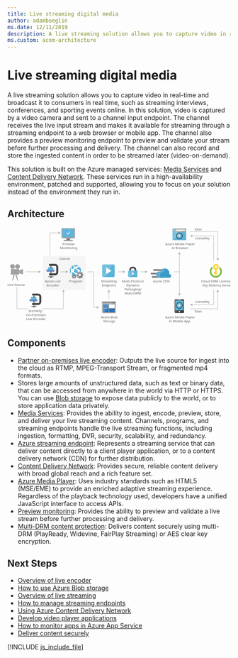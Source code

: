 ```yaml
---
title: Live streaming digital media
author: adamboeglin
ms.date: 12/11/2019
description: A live streaming solution allows you to capture video in real-time and broadcast it to consumers in real time, such as streaming interviews, conferences, and sporting events online. In this solution, video is captured by a video camera and sent to a channel input endpoint. The channel receives the live input stream and makes it available for streaming through a streaming endpoint to a web browser or mobile app. The channel also provides a preview monitoring endpoint to preview and validate your stream before further processing and delivery. The channel can also record and store the ingested content in order to be streamed later (video-on-demand).
ms.custom: acom-architecture
---
```

# Live streaming digital media

A live streaming solution allows you to capture video in real-time and broadcast it to consumers in real time, such as streaming interviews, conferences, and sporting events online. In this solution, video is captured by a video camera and sent to a channel input endpoint. The channel receives the live input stream and makes it available for streaming through a streaming endpoint to a web browser or mobile app. The channel also provides a preview monitoring endpoint to preview and validate your stream before further processing and delivery. The channel can also record and store the ingested content in order to be streamed later (video-on-demand).

This solution is built on the Azure managed services: [Media Services](/en-us/services/media-services/) and [Content Delivery Network](/en-us/services/cdn/). These services run in a high-availability environment, patched and supported, allowing you to focus on your solution instead of the environment they run in.


## Architecture

<svg class="architecture-diagram" aria-labelledby="digital-media-live-stream" height="353.645" viewbox="0 0 814.247 353.645" width="814.247" xmlns="http://www.w3.org/2000/svg"><title id="digital-media-live-stream">Live streaming digital media</title><desc>A live streaming solution allows you to capture video in real-time and broadcast it to consumers in real time, such as streaming interviews, conferences, and sporting events online. In this solution, video is captured by a video camera and sent to a channel input endpoint. The channel receives the live input stream and makes it available for streaming through a streaming endpoint to a web browser or mobile app. The channel also provides a preview monitoring endpoint to preview and validate your stream before further processing and delivery. The channel can also record and store the ingested content in order to be streamed later (video-on-demand).</desc><rect fill="#ededee" height="124" opacity="0.5" width="156" x="129.255" y="103.645"></rect><line fill="none" stroke="#b5b6b6" stroke-miterlimit="10" stroke-width="1.5" x1="115.167" x2="68.163" y1="161.73" y2="161.73"></line><polygon fill="#b5b6b6" points="113.744 156.868 122.163 161.73 113.744 166.591 113.744 156.868"></polygon><line fill="none" stroke="#b5b6b6" stroke-miterlimit="10" stroke-width="1.5" x1="214.167" x2="194.163" y1="161.73" y2="161.73"></line><polygon fill="#b5b6b6" points="212.744 156.868 221.163 161.73 212.744 166.591 212.744 156.868"></polygon><polyline fill="none" points="327.259 291.028 314.163 291.223 314.163 161.73 292.163 161.73" stroke="#b5b6b6" stroke-miterlimit="10" stroke-width="1.5"></polyline><polygon fill="#b5b6b6" points="325.765 286.188 334.255 290.924 325.909 295.911 325.765 286.188"></polygon><line fill="none" stroke="#b5b6b6" stroke-miterlimit="10" stroke-width="1.5" x1="423.167" x2="403.163" y1="161.73" y2="161.73"></line><polygon fill="#b5b6b6" points="421.744 156.868 430.163 161.73 421.744 166.591 421.744 156.868"></polygon><line fill="none" stroke="#b5b6b6" stroke-miterlimit="10" stroke-width="1.5" x1="370.163" x2="370.163" y1="233.727" y2="260.73"></line><polygon fill="#b5b6b6" points="365.302 235.149 370.163 226.73 375.025 235.149 365.302 235.149"></polygon><line fill="none" stroke="#b5b6b6" stroke-miterlimit="10" stroke-width="1.5" x1="504.167" x2="485.163" y1="161.73" y2="161.73"></line><polygon fill="#b5b6b6" points="502.744 156.868 511.163 161.73 502.744 166.591 502.744 156.868"></polygon><line fill="none" stroke="#b5b6b6" stroke-miterlimit="10" stroke-width="1.5" x1="628.163" x2="606.163" y1="161.73" y2="161.73"></line><line fill="none" stroke="#b5b6b6" stroke-miterlimit="10" stroke-width="1.5" x1="627.557" x2="627.557" y1="96.227" y2="242.233"></line><polygon fill="#b5b6b6" points="622.696 97.649 627.557 89.23 632.419 97.649 622.696 97.649"></polygon><polygon fill="#b5b6b6" points="622.696 240.81 627.557 249.23 632.419 240.81 622.696 240.81"></polygon><polyline fill="none" points="666.255 15.73 767.473 15.73 767.473 114.649" stroke="#b5b6b6" stroke-miterlimit="10" stroke-width="1.5"></polyline><polygon fill="#b5b6b6" points="762.611 113.226 767.473 121.645 772.335 113.226 762.611 113.226"></polygon><polyline fill="none" points="673.252 30.73 752.473 30.73 752.473 121.645" stroke="#b5b6b6" stroke-miterlimit="10" stroke-width="1.5"></polyline><polygon fill="#b5b6b6" points="674.675 35.591 666.255 30.73 674.675 25.868 674.675 35.591"></polygon><polyline fill="none" points="666.255 296.353 767.473 296.353 767.473 233.434" stroke="#b5b6b6" stroke-miterlimit="10" stroke-width="1.5"></polyline><polygon fill="#b5b6b6" points="772.335 234.857 767.473 226.438 762.611 234.857 772.335 234.857"></polygon><polyline fill="none" points="124.318 296.353 204.142 296.353 204.142 233.434" stroke="#b5b6b6" stroke-miterlimit="10" stroke-width="1.5"></polyline><polygon fill="#b5b6b6" points="209.004 234.857 204.142 226.438 199.281 234.857 209.004 234.857"></polygon><polyline fill="none" points="34.721 216.818 34.721 296.642 74.354 296.642" stroke="#b5b6b6" stroke-miterlimit="10" stroke-width="1.5"></polyline><polyline fill="none" points="673.252 281.353 752.473 281.353 752.473 226.438" stroke="#b5b6b6" stroke-miterlimit="10" stroke-width="1.5"></polyline><polygon fill="#b5b6b6" points="674.675 286.215 666.255 281.353 674.675 276.492 674.675 286.215"></polygon><text fill="#5e5e5e" font-family="SegoeUI, Segoe UI" font-size="10" transform="translate(682.417 10.551)"><tspan letter-spacing="-0.098em">T</tspan><tspan x="4.263" y="0">oken</tspan></text><text fill="#5e5e5e" font-family="SegoeUI, Segoe UI" font-size="10" transform="translate(682.417 309.646)"><tspan letter-spacing="-0.098em">T</tspan><tspan x="4.263" y="0">oken</tspan></text><text fill="#5e5e5e" font-family="SegoeUI, Segoe UI" font-size="10" transform="translate(684.993 44.146)">License/<tspan letter-spacing="-0.013em" x="36.006" y="0">K</tspan><tspan x="41.675" y="0">ey</tspan></text><text fill="#5e5e5e" font-family="SegoeUI, Segoe UI" font-size="10" transform="translate(684.993 275.271)">License/<tspan letter-spacing="-0.013em" x="36.006" y="0">K</tspan><tspan x="41.675" y="0">ey</tspan></text><text fill="#5e5e5e" font-family="SegoeUI, Segoe UI" font-size="10" transform="translate(189.709 117.646)">Channel</text><polyline fill="none" points="187.061 19.897 155.057 19.897 155.057 101.836" stroke="#b5b6b6" stroke-miterlimit="10" stroke-width="1.5"></polyline><polygon fill="#b5b6b6" points="185.638 15.035 194.057 19.897 185.638 24.759 185.638 15.035"></polygon><path d="M242.405,178.893a2.6,2.6,0,0,0,1.528,2.306l1.944-4.667a2.6,2.6,0,0,0-.944-.167A2.485,2.485,0,0,0,242.405,178.893Z" fill="none" transform="translate(-2.03 -0.127)"></path><path d="M242.405,178.893a2.5,2.5,0,0,1,2.528-2.528,2.6,2.6,0,0,1,.944.167l1.306-3.139-.583-.25-.833-2.25h-1.778l-.111.25-.639,1.944-1.25.528-2.056-1-1.25,1.306.111.25.944,1.833-.528,1.25-2.194.778v1.833l.25.056,1.944.639.528,1.25-1,2.056,1.306,1.306.25-.111,1.833-.944.528.25,1.306-3.139A2.648,2.648,0,0,1,242.405,178.893Z" fill="#fff" opacity="0.25" style="isolation:isolate" transform="translate(-2.03 -0.127)"></path><rect fill="#9fa0a2" height="19.726" width="30.162" x="12.599" y="152.012"></rect><circle cx="18.581" cy="142.636" fill="#9fa0a2" r="8.753"></circle><circle cx="36.78" cy="142.636" fill="#9fa0a2" r="8.753"></circle><polygon fill="#9fa0a2" points="56.709 171.229 42.985 166.853 42.985 156.062 56.709 151.685 56.709 171.229"></polygon><polygon fill="#9fa0a2" points="19.62 193.277 16.994 193.277 22.1 172.677 26.914 172.677 19.62 193.277"></polygon><polygon fill="#9fa0a2" points="36.433 193.277 39.059 193.277 33.953 172.677 29.139 172.677 36.433 193.277"></polygon><text fill="#5e5e5e" font-family="SegoeUI, Segoe UI" font-size="12" transform="translate(0 212.609)">Live Source</text><text fill="#5e5e5e" font-family="SegoeUI, Segoe UI" font-size="12" transform="translate(706.787 200.2)">Cloud DRM License/<tspan letter-spacing="-0.013em" x="5.282" y="14.4">K</tspan><tspan x="12.085" y="14.4">ey Delivery Serve</tspan></text><path d="M784.9,160.873a22.453,22.453,0,0,0-8.8-17.8v.7a13.743,13.743,0,0,1-1.5,6.1,16.294,16.294,0,1,1-28.4,10.9,16.426,16.426,0,0,1,4.7-11.5,13.161,13.161,0,0,1-1.3-5.6,5.7,5.7,0,0,1,.1-1.3,22.44,22.44,0,1,0,35.2,18.5Z" fill="#7fbb42" transform="translate(-2.03 -0.127)"></path><path d="M762.8,133.273a10.31,10.31,0,0,0-2.9,20.2v10.2h-4.8v5.2h4.8v3.8h5.7v-19.3a10.23,10.23,0,0,0,7.4-9.9A10.115,10.115,0,0,0,762.8,133.273Zm0,5.4a4.9,4.9,0,1,1-4.9,4.9A4.908,4.908,0,0,1,762.8,138.673Z" fill="#fbd118" transform="translate(-2.03 -0.127)"></path><text fill="#5e5e5e" font-family="SegoeUI, Segoe UI" font-size="12" transform="translate(341.735 200.199)"><tspan letter-spacing="-0.032em">S</tspan><tspan x="5.988" y="0">treaming</tspan><tspan x="2.965" y="14.4">Endpoint</tspan></text><path d="M393.619,175.5a5.52,5.52,0,0,1-5.52,5.52h-34.96a5.52,5.52,0,0,1-5.52-5.52v-34.96a5.52,5.52,0,0,1,5.52-5.52H388.1a5.52,5.52,0,0,1,5.52,5.52Z" fill="#5bb4da" transform="translate(-2.03 -0.127)"></path><path d="M360.5,181.023h-7.36a5.52,5.52,0,0,1-5.52-5.52v-34.96a5.52,5.52,0,0,1,5.52-5.52h31.28Z" fill="#fff" opacity="0.15" style="isolation:isolate" transform="translate(-2.03 -0.127)"></path><path d="M362.339,170.29V145.757l19.6,12.279Z" fill="#fff" transform="translate(-2.03 -0.127)"></path><rect fill="#b9539f" height="88.048" opacity="0" width="55.184" x="340.882" y="131.108"></rect><text fill="#5e5e5e" font-family="SegoeUI, Segoe UI" font-size="12" transform="translate(418.216 200.199)">Multi-Protocol<tspan x="15.422" y="14.4">Dynamic</tspan><tspan letter-spacing="-0.034em" x="9.105" y="28.8">P</tspan><tspan x="15.416" y="28.8">ackaging/</tspan><tspan x="9.067" y="43.2">Multi-DRM</tspan></text><path d="M472.472,157.336h0v-1.671a12.434,12.434,0,0,0-3.342-8.658c-1.975-2.278-6.379-3.721-9.645-3.721s-7.67,1.443-9.645,3.721a12.785,12.785,0,0,0-3.342,8.658v1.671h0l6,.683V156.5a9.68,9.68,0,0,1,1.823-5.772c1.139-1.291,3.569-1.9,5.164-1.975a7.7,7.7,0,0,1,5.164,1.975,7.253,7.253,0,0,1,1.823,4.86v2.43Z" fill="#3f3f3f" transform="translate(-2.03 -0.127)"></path><path d="M446.5,157.336h0c-2.962,0-4.025,1.747-4.025,4.025v15.872c0,1.975,1.215,4.025,3.493,4.025H473c2.582,0,3.493-2.05,3.493-4.025V161.361c0-2.05-.835-4.025-4.025-4.025H446.5Z" fill="#5bb4da" transform="translate(-2.03 -0.127)"></path><polygon fill="#fff" points="454.699 162.905 463.053 168.461 454.699 174.016 454.699 162.905"></polygon><path d="M466.4,157.336H446.5c-2.962,0-4.025,1.747-4.025,4.025v15.872c0,1.975,1.215,4.025,3.493,4.025h5.088Z" fill="#fff" opacity="0.15" style="isolation:isolate" transform="translate(-2.03 -0.127)"></path><text fill="#5e5e5e" font-family="SegoeUI, Segoe UI" font-size="12" transform="translate(531.701 200.609)">Azure CDN</text><path d="M576.711,158.359h-39.9a3.009,3.009,0,0,1-3-3h0a3.009,3.009,0,0,1,3-3h39.9a3.009,3.009,0,0,1,3,3h0A3.009,3.009,0,0,1,576.711,158.359Z" fill="#7c7b7b" transform="translate(-2.03 -0.127)"></path><path d="M568.611,183.409h-36.9a3.009,3.009,0,0,1-3-3h0a3.009,3.009,0,0,1,3-3h36.9a3.009,3.009,0,0,1,3,3h0A3.009,3.009,0,0,1,568.611,183.409Z" fill="#7c7b7b" transform="translate(-2.03 -0.127)"></path><path d="M564.261,171.259h-36.9a3.009,3.009,0,0,1-3-3h0a3.009,3.009,0,0,1,3-3h36.9a3.009,3.009,0,0,1,3,3h0A3.009,3.009,0,0,1,564.261,171.259Z" fill="#7c7b7b" transform="translate(-2.03 -0.127)"></path><path d="M599.361,176.959a6.371,6.371,0,0,0-6.3-6.45h-.9a20.411,20.411,0,0,0,.6-4.5,16.869,16.869,0,0,0-16.8-16.8,17.071,17.071,0,0,0-15.9,11.4,15.081,15.081,0,0,0-3.75-.6,11.7,11.7,0,0,0,0,23.4h37.05a6.626,6.626,0,0,0,6-6.45" fill="#3999c7" transform="translate(-2.03 -0.127)"></path><path d="M562.311,183.259a10.682,10.682,0,0,1-3.15-5.7,11.275,11.275,0,0,1,12.45-13.95,16.334,16.334,0,0,1,9.45-13.5,19.139,19.139,0,0,0-5.1-.9,17.071,17.071,0,0,0-15.9,11.4,15.081,15.081,0,0,0-3.75-.6,11.7,11.7,0,0,0,0,23.4h0l6-.15Z" fill="#fff" opacity="0.2" style="isolation:isolate" transform="translate(-2.03 -0.127)"></path><rect fill="#b9539f" height="55" opacity="0" width="75.26" x="522.882" y="147.071"></rect><text fill="#5e5e5e" font-family="SegoeUI, Segoe UI" font-size="12" transform="translate(341.327 331.527)">Azure Blob<tspan letter-spacing="-0.032em" x="8.429" y="14.4">S</tspan><tspan x="14.417" y="14.4">torage</tspan></text><path d="M347.138,310.551a1.88,1.88,0,0,0,1.8,1.9h46.3a1.9,1.9,0,0,0,1.9-1.9v-33.1h-50Z" fill="#9fa0a2" transform="translate(-2.03 -0.127)"></path><path d="M395.238,269.751h-46.3a1.88,1.88,0,0,0-1.8,1.9v5.7h50v-5.7a1.9,1.9,0,0,0-1.9-1.9" fill="#7c7b7b" transform="translate(-2.03 -0.127)"></path><rect fill="#2272b9" height="13" width="20.4" x="348.808" y="280.724"></rect><rect fill="#2272b9" height="13" width="20.4" x="348.808" y="295.524"></rect><rect fill="#fff" height="13" width="20.3" x="371.008" y="280.724"></rect><rect fill="#2272b9" height="13" width="20.3" x="371.008" y="295.524"></rect><path d="M349.138,269.751a2.006,2.006,0,0,0-2,2v38.6a2.006,2.006,0,0,0,2,2h2.2l39.4-42.6Z" fill="#fff" opacity="0.2" style="isolation:isolate" transform="translate(-2.03 -0.127)"></path><rect fill="#b9539f" height="85.282" opacity="0" width="68.963" x="339.907" y="268.363"></rect><path d="M231.065,39.723h-13.6c1.6,5.8-.6,6.6-10.2,6.6v3h32.6v-3c-9.5,0-10.4-.8-8.8-6.6" fill="#7c7b7b" transform="translate(-2.03 -0.127)"></path><path d="M245.665,2.023h-44.3a2.866,2.866,0,0,0-2.7,2.9v32a2.775,2.775,0,0,0,2.7,2.8h44.3a3.045,3.045,0,0,0,3-2.8v-32a3.134,3.134,0,0,0-3-2.9m-.8,3.9v29.9h-42.4V5.923l42.4-.1Z" fill="#9fa0a2" transform="translate(-2.03 -0.127)"></path><polygon fill="#5bb4da" points="242.835 35.695 200.435 35.695 200.435 5.795 242.835 5.695 242.835 35.695"></polygon><path d="M202.465,35.823h0V5.923l38.7-.1,4.5-3.8h-44.3a2.866,2.866,0,0,0-2.7,2.9v32a2.775,2.775,0,0,0,2.7,2.8h1.1l4.6-3.8h-4.6Z" fill="#fff" opacity="0.2" style="isolation:isolate" transform="translate(-2.03 -0.127)"></path><polygon fill="#5bb4da" points="200.435 35.695 200.435 35.695 200.435 5.795 239.135 5.695 239.135 5.695 200.435 5.795 200.435 35.695"></polygon><rect fill="#9fa0a2" height="3" width="32.7" x="205.335" y="46.195"></rect><path d="M217.253,21.223l-.5-.5a.446.446,0,0,1,0-.5l1.4-1.2c0-.1.1-.1.2-.1s.2,0,.2.1l3.7,4,6.4-8.1a.367.367,0,0,1,.3-.1c.1,0,.1,0,.2.1l1.5,1c.1.1.1.1.1.2s0,.2-.1.2l-8.3,10.5Z" fill="#fff" transform="translate(-2.03 -0.127)"></path><text fill="#5e5e5e" font-family="SegoeUI, Segoe UI" font-size="12" transform="translate(201.3 64.421)">Preview<tspan x="-9.384" y="14.4">Monitoring</tspan></text><rect fill="#b9539f" height="82.912" opacity="0" width="59.634" x="191.346" y="0.734"></rect><path d="M604.286,44.526a2.007,2.007,0,0,0,2.007,2.007h45.986a2.007,2.007,0,0,0,2.007-2.007V13.2h-50Z" fill="#5bb4da" transform="translate(-2.03 -0.127)"></path><path d="M652.279,3.9H606.293a2.006,2.006,0,0,0-2.007,2.007V16.533h50V5.906A2.007,2.007,0,0,0,652.279,3.9" fill="#9fa0a2" transform="translate(-2.03 -0.127)"></path><path d="M606.3,3.9a2.007,2.007,0,0,0-2.007,2.007v38.62a2.008,2.008,0,0,0,2.007,2.007h2.188L647.906,3.9Z" fill="#fff" opacity="0.2" style="isolation:isolate" transform="translate(-2.03 -0.127)"></path><rect fill="#fff" height="3.942" width="33.671" x="615.112" y="8.551"></rect><path d="M615.6,10.582A4.878,4.878,0,1,1,610.718,5.7a4.879,4.879,0,0,1,4.878,4.879" fill="#5bb4da" transform="translate(-2.03 -0.127)"></path><polygon fill="#fff" points="608.171 11.004 610.384 13.34 609.183 13.34 606.224 10.522 609.172 7.704 610.37 7.704 608.171 10.026 613.564 10.026 613.564 11.004 608.171 11.004"></polygon><text fill="#5e5e5e" font-family="SegoeUI, Segoe UI" font-size="12" transform="translate(576.261 64.646)">Azure Media Player<tspan x="23.408" y="14.4">in Browser</tspan></text><circle cx="627.557" cy="30.73" fill="#5bb4da" r="11.52"></circle><path d="M621.442,39a11.52,11.52,0,1,1,16.292-16.292Z" fill="#fff" opacity="0.15" style="isolation:isolate" transform="translate(-2.03 -0.127)"></path><polygon fill="#fff" points="624.873 35.663 624.891 25.796 632.755 30.735 624.873 35.663"></polygon><path d="M629.588,21.08a9.778,9.778,0,1,1-9.778,9.778,9.778,9.778,0,0,1,9.778-9.778m0-2.222a12,12,0,1,0,12,12,12.014,12.014,0,0,0-12-12Z" fill="#3f3f3f" transform="translate(-2.03 -0.127)"></path><rect fill="#b9539f" height="84.23" opacity="0" width="101.871" x="575.384"></rect><text fill="#5e5e5e" font-family="SegoeUI, Segoe UI" font-size="12" transform="translate(575.986 331.846)">Azure Media Player<tspan x="13.512" y="14.4">in Mobile App</tspan></text><path d="M646.508,308.751a3,3,0,0,1-3,3H615.063a3,3,0,0,1-3-3v-44a3,3,0,0,1,3-3h28.445a3,3,0,0,1,3,3Z" fill="#3f3f3f" transform="translate(-2.03 -0.127)"></path><rect fill="#5bb4da" height="35.222" width="30" x="612.257" y="266.624"></rect><path d="M632.175,306.861a2.889,2.889,0,1,1-2.89-2.889,2.889,2.889,0,0,1,2.89,2.889" fill="#fff" transform="translate(-2.03 -0.127)"></path><path d="M631.18,306.861a1.894,1.894,0,1,1-1.9-1.894,1.9,1.9,0,0,1,1.9,1.894" fill="#b8d433" transform="translate(-2.03 -0.127)"></path><path d="M614.286,301.973V266.751h22.767l2.031-5H615.063a3,3,0,0,0-3,3v44a3,3,0,0,0,3,3h3.695l3.974-9.778Z" fill="#fff" opacity="0.15" style="isolation:isolate" transform="translate(-2.03 -0.127)"></path><path d="M634.4,264.568a.737.737,0,0,1-.738.738h-8.744a.739.739,0,1,1,0-1.477h8.744a.738.738,0,0,1,.738.739" fill="#1e1e1e" transform="translate(-2.03 -0.127)"></path><path d="M634.4,264.568a.737.737,0,0,1-.738.738h-8.744a.739.739,0,1,1,0-1.477h8.744a.738.738,0,0,1,.738.739" fill="#fff" transform="translate(-2.03 -0.127)"></path><circle cx="627.557" cy="284.353" fill="#5bb4da" r="11.52"></circle><path d="M621.442,292.627a11.52,11.52,0,0,1,16.292-16.292Z" fill="#fff" opacity="0.15" style="isolation:isolate" transform="translate(-2.03 -0.127)"></path><polygon fill="#fff" points="624.873 289.287 624.891 279.42 632.755 284.359 624.873 289.287"></polygon><path d="M629.588,274.7a9.778,9.778,0,1,1-9.778,9.778,9.778,9.778,0,0,1,9.778-9.778m0-2.222a12,12,0,1,0,12,12,12.014,12.014,0,0,0-12-12Z" fill="#3f3f3f" transform="translate(-2.03 -0.127)"></path><rect fill="#b9539f" height="87" opacity="0" width="101.871" x="576.384" y="261.23"></rect><text fill="#5e5e5e" font-family="SegoeUI, Segoe UI" font-size="12" transform="translate(136.871 200.242)">Azure Live<tspan x="5.66" y="14.4">Encoder</tspan></text><path d="M175.726,174.584h-18.9a3.521,3.521,0,0,1,0-7.042h18.9A4.544,4.544,0,0,0,180.265,163V144.658a4.544,4.544,0,0,0-4.539-4.539h-18.9a3.521,3.521,0,0,1,0-7.042h18.9a11.594,11.594,0,0,1,11.581,11.581V163A11.594,11.594,0,0,1,175.726,174.584Z" fill="#3f3f3f" transform="translate(-2.03 -0.127)"></path><rect fill="#3f3f3f" height="1.76" width="19.056" x="149.049" y="178.72"></rect><rect fill="#3f3f3f" height="2.47" width="7.042" x="155.057" y="180.48"></rect><rect fill="#3f3f3f" height="40.489" width="1.76" x="157.697" y="139.992"></rect><rect fill="#618dc9" height="7.922" width="28.166" x="142.734" y="153.314"></rect><rect fill="#5bb4da" height="7.922" width="19.364" x="148.015" y="145.393"></rect><rect fill="#676767" height="2.641" width="7.042" x="155.057" y="142.752"></rect><rect fill="#676767" height="2.47" width="7.042" x="155.057" y="161.236"></rect><text fill="#5e5e5e" font-family="SegoeUI, Segoe UI" font-size="12" transform="translate(76.792 308.222)">3rd <tspan letter-spacing="-0.034em" x="20.994" y="0">P</tspan><tspan x="27.305" y="0">arty </tspan><tspan x="-8.382" y="14.4">On-Premises</tspan><tspan x="-8.036" y="28.8">Live Encoder</tspan></text><path d="M113.884,282.564h-18.9a3.521,3.521,0,0,1,0-7.042h18.9a4.544,4.544,0,0,0,4.539-4.539V252.638a4.544,4.544,0,0,0-4.539-4.539h-18.9a3.521,3.521,0,0,1,0-7.042h18.9a11.594,11.594,0,0,1,11.581,11.581v18.346A11.594,11.594,0,0,1,113.884,282.564Z" fill="#3f3f3f" transform="translate(-2.03 -0.127)"></path><rect fill="#3f3f3f" height="1.76" width="19.056" x="87.207" y="286.7"></rect><rect fill="#3f3f3f" height="2.47" width="7.042" x="93.215" y="288.46"></rect><rect fill="#3f3f3f" height="40.489" width="1.76" x="95.855" y="247.972"></rect><rect fill="#618dc9" height="7.922" width="28.166" x="80.892" y="261.294"></rect><rect fill="#5bb4da" height="7.922" width="19.364" x="86.173" y="253.373"></rect><rect fill="#676767" height="2.641" width="7.042" x="93.215" y="250.732"></rect><rect fill="#676767" height="2.47" width="7.042" x="93.215" y="269.216"></rect><text fill="#5e5e5e" font-family="SegoeUI, Segoe UI" font-size="12" transform="translate(224.204 200.242)">Program</text><path d="M262.683,173.615a20.546,20.546,0,0,1-25-32.611,20.892,20.892,0,0,1,12.5-4.194,20.507,20.507,0,0,1,12.5,36.806" fill="#5bb4da" transform="translate(-2.03 -0.127)"></path><path d="M266.488,159.809a4.243,4.243,0,0,0-.611-4.194,4.377,4.377,0,0,0-5.694-1.111c-2.111-1.889-4.389-4-6.806-6.389,7.306-4,12.5-3.611,12.806-3.611a19.151,19.151,0,0,0-3-3,21.688,21.688,0,0,0-13.694,2.611h0c-1.889-1.889-3.806-4-5.694-6.306a27.582,27.582,0,0,0-2.694,1.111,41.75,41.75,0,0,0,5.5,7h0a34.415,34.415,0,0,0-5.722,4.889c-.194.306-.5.5-.694.806a6.687,6.687,0,0,0-3.389.194A14.964,14.964,0,0,1,235.405,143c-.694.889-1.389,1.806-2.111,2.694a12.841,12.841,0,0,0,.806,8.194,6.168,6.168,0,0,0,0,7.5,1.436,1.436,0,0,0,.5.5A32.219,32.219,0,0,0,233.405,169c.194.306.306.5.5.806a21.252,21.252,0,0,0,3.306,3.389,22.953,22.953,0,0,1,1.389-9.306,5.905,5.905,0,0,0,2.889-.5c.5.5,1.111.889,1.694,1.389a32.665,32.665,0,0,0,6,3.806,3.869,3.869,0,0,0,.806,2.889,4.1,4.1,0,0,0,5.694.806,3.007,3.007,0,0,0,.889-1,35.929,35.929,0,0,0,7.889.806,22.18,22.18,0,0,0,2.5-2.889h0c.111-.111.111-.194.194-.306a20.7,20.7,0,0,1-10.111-.694,4.651,4.651,0,0,0-.694-1.611,3.932,3.932,0,0,0-5.389-.889,39.708,39.708,0,0,1-5.5-3.694c-.389-.306-.806-.611-1.111-.889a6.237,6.237,0,0,0,.306-6.194l.694-.694a58.042,58.042,0,0,1,5.444-4.306c2.583,2.389,5.278,4.583,7.778,6.583a4.125,4.125,0,0,0,.5,4.5,4.453,4.453,0,0,0,6.194.806l.306-.306c1.806,1.306,3.306,2.306,4.111,2.806a14.583,14.583,0,0,0,.5-1.806A34.491,34.491,0,0,1,266.488,159.809Z" fill="#fff" transform="translate(-2.03 -0.127)"></path><path d="M274.572,162.7l-.389.194-3.111,1.611-2.111-.889-1.306-3.694h-2.972l-.194.389-1.111,3.306-2.111.889-3.5-1.694L255.655,165l.194.389,1.611,3.111-.889,2.111-3.694,1.306v3.111l.389.111,3.306,1.111.889,2.111-1.667,3.444L257.988,184l.389-.194,3.111-1.611,2.111.889,1.306,3.694h3.111l.111-.389,1.111-3.306,2.111-.889,3.611,1.694,2.194-2.194-2-3.5.889-2.111,3.694-1.306v-2.972l-.389-.194-3.306-1.111-.889-2.111,1.5-3.194Zm-8.278,15a4.306,4.306,0,1,1,4.306-4.306A4.274,4.274,0,0,1,266.294,177.7Z" fill="#7c7b7b" transform="translate(-2.03 -0.127)"></path><path d="M261.988,173.42a4.395,4.395,0,0,0,2.611,3.889l3.306-7.889a4.321,4.321,0,0,0-5.917,4Z" fill="none" transform="translate(-2.03 -0.127)"></path><path d="M261.988,173.42a4.321,4.321,0,0,1,5.917-4l2.194-5.306-1-.389-1.389-3.806h-3.028l-.194.389-1.111,3.306-2.111.889-3.5-1.694L255.655,165l.194.389,1.611,3.111-.889,2.111-3.694,1.306v3.111l.389.111,3.306,1.111.889,2.111-1.667,3.444L257.988,184l.389-.194,3.111-1.611.889.389,2.194-5.306A4.3,4.3,0,0,1,261.988,173.42Z" fill="#fff" opacity="0.25" style="isolation:isolate" transform="translate(-2.03 -0.127)"></path><path d="M249.849,172.559l-.25.111-1.833.944-1.25-.528-.778-2.194h-1.778l-.111.25-.639,1.944-1.25.528-2.056-1-1.25,1.306.111.25.944,1.833-.528,1.25-2.194.778v1.833l.25.056,1.944.639.528,1.25-1,2.056,1.306,1.306.25-.111,1.833-.944,1.25.528.778,2.194h1.833l.056-.25.639-1.944,1.25-.528,2.139,1,1.306-1.306-1.194-2.056.528-1.25,2.194-.778v-1.778l-.25-.111-1.944-.639-.528-1.25.889-1.889Zm-4.917,8.861a2.528,2.528,0,1,1,2.528-2.528A2.5,2.5,0,0,1,244.933,181.42Z" fill="#7c7b7b" transform="translate(-2.03 -0.127)"></path><rect fill="#b9539f" height="70.97" opacity="0" width="53.625" x="224.083" y="134.676"></rect></svg>

## Components
* [Partner on-premises live encoder](https://docs.microsoft.com/api/Redirecthttp://azure.microsoft.com/documentation/articles/media-services-live-encoders-overview/): Outputs the live source for ingest into the cloud as RTMP, MPEG-Transport Stream, or fragmented mp4 formats.
* Stores large amounts of unstructured data, such as text or binary data, that can be accessed from anywhere in the world via HTTP or HTTPS. You can use [Blob storage](http://azure.microsoft.com/services/storage/blobs/) to expose data publicly to the world, or to store application data privately.
* [Media Services](http://azure.microsoft.com/services/media-services/): Provides the ability to ingest, encode, preview, store, and deliver your live streaming content. Channels, programs, and streaming endpoints handle the live streaming functions, including ingestion, formatting, DVR, security, scalability, and redundancy.
* [Azure streaming endpoint](http://azure.microsoft.com/services/media-services/live-on-demand/): Represents a streaming service that can deliver content directly to a client player application, or to a content delivery network (CDN) for further distribution.
* [Content Delivery Network](http://azure.microsoft.com/services/cdn/): Provides secure, reliable content delivery with broad global reach and a rich feature set.
* [Azure Media Player](http://azure.microsoft.com/services/media-services/media-player/): Uses industry standards such as HTML5 (MSE/EME) to provide an enriched adaptive streaming experience. Regardless of the playback technology used, developers have a unified JavaScript interface to access APIs.
* [Preview monitoring](https://docs.microsoft.com/api/Redirecthttp://azure.microsoft.com/documentation/articles/web-sites-monitor/): Provides the ability to preview and validate a live stream before further processing and delivery.
* [Multi-DRM content protection](http://azure.microsoft.com/services/media-services/content-protection/): Delivers content securely using multi-DRM (PlayReady, Widevine, FairPlay Streaming) or AES clear key encryption.

## Next Steps
* [Overview of live encoder](https://docs.microsoft.com/api/Redirect/documentation/articles/media-services-live-encoders-overview/)
* [How to use Azure Blob storage](https://docs.microsoft.com/api/Redirect/documentation/articles/storage-dotnet-how-to-use-blobs/)
* [Overview of live streaming](https://docs.microsoft.com/api/Redirect/documentation/articles/media-services-manage-channels-overview/)
* [How to manage streaming endpoints](https://docs.microsoft.com/api/Redirect/documentation/articles/media-services-manage-origins/)
* [Using Azure Content Delivery Network](https://docs.microsoft.com/api/Redirect/documentation/articles/cdn-create-new-endpoint/)
* [Develop video player applications](https://docs.microsoft.com/api/Redirect/documentation/articles/media-services-develop-video-players/)
* [How to monitor apps in Azure App Service](https://docs.microsoft.com/api/Redirect/documentation/articles/media-services-develop-video-players/)
* [Deliver content securely](http://azure.microsoft.com/services/media-services/content-protection/)

[!INCLUDE [js_include_file](../../_js/index.md)]
